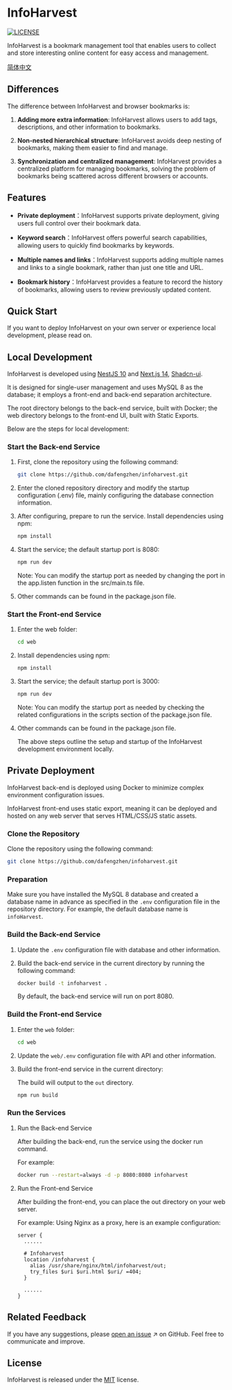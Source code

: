# InfoHarvest

[![LICENSE](https://img.shields.io/github/license/dafengzhen/infoharvest)](https://github.com/dafengzhen/infoharvest/blob/main/LICENSE)

InfoHarvest is a bookmark management tool that enables users to collect and store interesting online content for easy access and management.

[简体中文](./README.zh.md)

## Differences

The difference between InfoHarvest and browser bookmarks is:

1. **Adding more extra information**: InfoHarvest allows users to add tags, descriptions, and other information to bookmarks.

2. **Non-nested hierarchical structure**: InfoHarvest avoids deep nesting of bookmarks, making them easier to find and manage.

3. **Synchronization and centralized management**: InfoHarvest provides a centralized platform for managing bookmarks, solving the problem of bookmarks being scattered across different browsers or accounts.

## Features

- **Private deployment**：InfoHarvest supports private deployment, giving users full control over their bookmark data.

- **Keyword search**：InfoHarvest offers powerful search capabilities, allowing users to quickly find bookmarks by keywords.

- **Multiple names and links**：InfoHarvest supports adding multiple names and links to a single bookmark, rather than just one title and URL.

- **Bookmark history**：InfoHarvest provides a feature to record the history of bookmarks, allowing users to review previously updated content.

## Quick Start

If you want to deploy InfoHarvest on your own server or experience local development, please read on.

## Local Development

InfoHarvest is developed using [NestJS 10](https://nestjs.com) and [Next.js 14](https://nextjs.org), [Shadcn-ui](https://ui.shadcn.com).

It is designed for single-user management and uses MySQL 8 as the database; it employs a front-end and back-end separation architecture.

The root directory belongs to the back-end service, built with Docker; the web directory belongs to the front-end UI, built with Static Exports.

Below are the steps for local development:

### Start the Back-end Service

1. First, clone the repository using the following command:

   ```bash
   git clone https://github.com/dafengzhen/infoharvest.git
   ```

2. Enter the cloned repository directory and modify the startup configuration (.env) file, mainly configuring the database connection information.

3. After configuring, prepare to run the service. Install dependencies using npm:

   ```bash
   npm install
   ```

4. Start the service; the default startup port is 8080:

   ```bash
   npm run dev
   ```

   Note: You can modify the startup port as needed by changing the port in the app.listen function in the src/main.ts file.

5. Other commands can be found in the package.json file.

### Start the Front-end Service

1. Enter the web folder:

   ```bash
   cd web
   ```

2. Install dependencies using npm:

   ```bash
   npm install
   ```

3. Start the service; the default startup port is 3000:

   ```bash
   npm run dev
   ```

   Note: You can modify the startup port as needed by checking the related configurations in the scripts section of the package.json file.

4. Other commands can be found in the package.json file.

   The above steps outline the setup and startup of the InfoHarvest development environment locally.

## Private Deployment

InfoHarvest back-end is deployed using Docker to minimize complex environment configuration issues.

InfoHarvest front-end uses static export, meaning it can be deployed and hosted on any web server that serves HTML/CSS/JS static assets.

### Clone the Repository

Clone the repository using the following command:

```bash
git clone https://github.com/dafengzhen/infoharvest.git
```

### Preparation

Make sure you have installed the MySQL 8 database and created a database name in advance as specified in the ```.env``` configuration file in the repository directory. For example, the default database name is ```infoHarvest```.

### Build the Back-end Service

1. Update the ```.env``` configuration file with database and other information.

2. Build the back-end service in the current directory by running the following command:

   ```bash
   docker build -t infoharvest .
   ```

   By default, the back-end service will run on port 8080.

### Build the Front-end Service

1. Enter the `web` folder:

   ```bash
   cd web
   ```

2. Update the `web/.env` configuration file with API and other information.

3. Build the front-end service in the current directory:

   The build will output to the `out` directory.

   ```bash
   npm run build
   ```

### Run the Services

1. Run the Back-end Service

   After building the back-end, run the service using the docker run command.

   For example:

   ```bash
   docker run --restart=always -d -p 8080:8080 infoharvest
   ```

2. Run the Front-end Service

   After building the front-end, you can place the out directory on your web server.

   For example: Using Nginx as a proxy, here is an example configuration:

   ```nginx
   server {
     ......
   
     # Infoharvest
     location /infoharvest {
       alias /usr/share/nginx/html/infoharvest/out;
       try_files $uri $uri.html $uri/ =404;
     }
   
     ......
   }
   ```

## Related Feedback

If you have any suggestions, please [open an issue](https://github.com/dafengzhen/infoharvest/issues) ↗ on GitHub. Feel free to communicate and improve.

## License

InfoHarvest is released under the [MIT](https://opensource.org/licenses/MIT) license.
